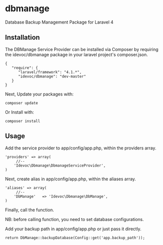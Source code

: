 dbmanage
========

Database Backup Management Package for Laravel 4


Installation
------------

The DBManage Service Provider can be installed via Composer by requiring the idevoc/dbmanage package in your laravel project's composer.json.



    {
       "require": {
          "laravel/framework": "4.1.*",
          "idevoc/dbmanage": "dev-master"
       }
    }
      
   
Next, Update your packages with:

    composer update 
    
Or Install with:

    composer install 
    
    
Usage
-------
    
    
Add the service provider to app/config/app.php, within the providers array.

    'providers' => array(
         //--
        'Idevoc\Dbmanage\DbmanageServiceProvider',
    )
    
Next, create alias in app/config/app.php, within the aliases array.

    'aliases' => array(
         //--
        'DbManage'   => 'Idevoc\Dbmanage\DbManage',
    )   
    
Finally, call the function.

NB: before calling function, you need to set database configurations.
 
Add your backup path in app/config/app.php or just pass it directly.

    return DbManage::backupDatabase(Config::get('app.backup_path')); 



